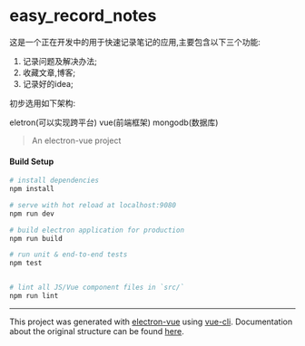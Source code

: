 # easy_record_notes

这是一个正在开发中的用于快速记录笔记的应用,主要包含以下三个功能:

1. 记录问题及解决办法;
2. 收藏文章,博客;
3. 记录好的idea;

初步选用如下架构:

eletron(可以实现跨平台)
vue(前端框架)
mongodb(数据库)


> An electron-vue project

#### Build Setup

``` bash
# install dependencies
npm install

# serve with hot reload at localhost:9080
npm run dev

# build electron application for production
npm run build

# run unit & end-to-end tests
npm test


# lint all JS/Vue component files in `src/`
npm run lint

```

---

This project was generated with [electron-vue](https://github.com/SimulatedGREG/electron-vue) using [vue-cli](https://github.com/vuejs/vue-cli). Documentation about the original structure can be found [here](https://simulatedgreg.gitbooks.io/electron-vue/content/index.html).
